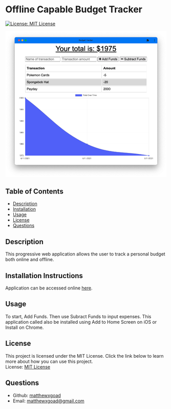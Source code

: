 # Offline Capable Budget Tracker

[![License: MIT License](https://img.shields.io/badge/License-MIT-yellow.svg)](https://opensource.org/licenses/MIT)

![screenshot of deployed application](./assets/budget-tracker-screenshot.png)

## Table of Contents
- [Description](#description)
- [Installation](#installation)
- [Usage](#usage)
- [License](#license)
- [Questions](#questions)

## Description

This progressive web application allows the user to track a personal budget both online and offline. 

## Installation Instructions

Application can be accessed online [here](https://budget-tracker-mg.herokuapp.com/). 

## Usage

To start, Add Funds. Then use Subract Funds to input expenses. This application called also be installed using Add to Home Screen on iOS or Install on Chrome.  

## License 

This project is licensed under the MIT License. Click the link below to learn more about how you can use this project.  
License: [MIT License](https://opensource.org/licenses/MIT)

## Questions

* Github: [matthewxgoad](https://github.com/matthewxgoad)  
* Email: [matthewxgoad@gmail.com](mailto:matthewxgoad@gmail.com)
